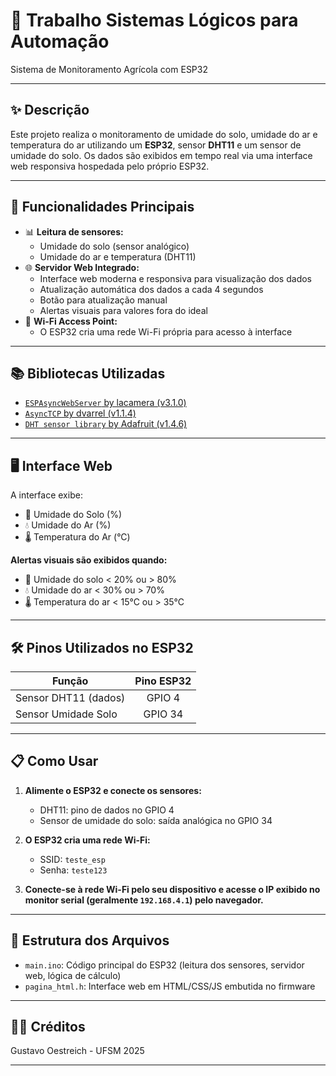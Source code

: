 # 🌱 Trabalho Sistemas Lógicos para Automação

Sistema de Monitoramento Agrícola com ESP32

---

## ✨ Descrição

Este projeto realiza o monitoramento de umidade do solo, umidade do ar e temperatura do ar utilizando um **ESP32**, sensor **DHT11** e um sensor de umidade do solo. Os dados são exibidos em tempo real via uma interface web responsiva hospedada pelo próprio ESP32.

---

## 🚀 Funcionalidades Principais

- 📊 **Leitura de sensores:**
  - Umidade do solo (sensor analógico)
  - Umidade do ar e temperatura (DHT11)
- 🌐 **Servidor Web Integrado:**
  - Interface web moderna e responsiva para visualização dos dados
  - Atualização automática dos dados a cada 4 segundos
  - Botão para atualização manual
  - Alertas visuais para valores fora do ideal
- 📡 **Wi-Fi Access Point:**
  - O ESP32 cria uma rede Wi-Fi própria para acesso à interface

---

## 📚 Bibliotecas Utilizadas

- [`ESPAsyncWebServer` by lacamera (v3.1.0)](https://github.com/me-no-dev/ESPAsyncWebServer)
- [`AsyncTCP` by dvarrel (v1.1.4)](https://github.com/dvarrel/AsyncTCP)
- [`DHT sensor library` by Adafruit (v1.4.6)](https://github.com/adafruit/DHT-sensor-library)

---

## 🖥️ Interface Web

A interface exibe:

- 🌱 Umidade do Solo (%)
- 💧 Umidade do Ar (%)
- 🌡️ Temperatura do Ar (°C)

**Alertas visuais são exibidos quando:**
- 🌱 Umidade do solo < 20% ou > 80%
- 💧 Umidade do ar < 30% ou > 70%
- 🌡️ Temperatura do ar < 15°C ou > 35°C

---

## 🛠️ Pinos Utilizados no ESP32

| Função                | Pino ESP32 |
|-----------------------|:----------:|
| Sensor DHT11 (dados)  |   GPIO 4   |
| Sensor Umidade Solo   |   GPIO 34  |

---

## 📋 Como Usar

1. **Alimente o ESP32 e conecte os sensores:**
   - DHT11: pino de dados no GPIO 4
   - Sensor de umidade do solo: saída analógica no GPIO 34

2. **O ESP32 cria uma rede Wi-Fi:**
   - SSID: `teste_esp`
   - Senha: `teste123`

3. **Conecte-se à rede Wi-Fi pelo seu dispositivo e acesse o IP exibido no monitor serial (geralmente `192.168.4.1`) pelo navegador.**

---

## 📁 Estrutura dos Arquivos

- `main.ino`: Código principal do ESP32 (leitura dos sensores, servidor web, lógica de cálculo)
- `pagina_html.h`: Interface web em HTML/CSS/JS embutida no firmware

---

## 👨‍💻 Créditos

Gustavo Oestreich - UFSM 
2025

---